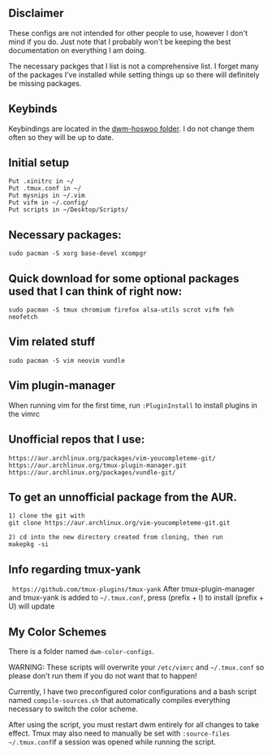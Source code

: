 ## Disclaimer 

These configs are not intended for other people to use, however I don't mind if you do. Just note that I probably won't be keeping the best documentation on everything I am doing.

The necessary packges that I list is not a comprehensive list. I forget many of the packages I've installed while setting things up so there will definitely be missing packages.

## Keybinds 

Keybindings are located in the [dwm-hoswoo folder](https://github.com/hosua/hoswoo-configs/tree/main/dwm-hoswoo). I do not change them often so they will be up to date.

## Initial setup
```
Put .xinitrc in ~/
Put .tmux.conf in ~/
Put mysnips in ~/.vim
Put vifm in ~/.config/
Put scripts in ~/Desktop/Scripts/
```
## Necessary packages:
```
sudo pacman -S xorg base-devel xcompgr
```
## Quick download for some optional packages used that I can think of right now:
```
sudo pacman -S tmux chromium firefox alsa-utils scrot vifm feh neofetch 
```
## Vim related stuff
```
sudo pacman -S vim neovim vundle
```

## Vim plugin-manager

When running vim for the first time, run ```:PluginInstall``` to install plugins in the vimrc


## Unofficial repos that I use:
``` 
https://aur.archlinux.org/packages/vim-youcompleteme-git/ 
https://aur.archlinux.org/tmux-plugin-manager.git
https://aur.archlinux.org/packages/vundle-git/
```

## To get an unnofficial package from the AUR. 
``` 
1) clone the git with
git clone https://aur.archlinux.org/vim-youcompleteme-git.git

2) cd into the new directory created from cloning, then run  
makepkg -si
```

## Info regarding tmux-yank
``` https://github.com/tmux-plugins/tmux-yank```
After tmux-plugin-manager and tmux-yank is added to ```~/.tmux.conf```, press (prefix + I) to install (prefix + U) will update


## My Color Schemes 
There is a folder named ``` dwm-color-configs ```. 

WARNING: These scripts will overwrite your ```/etc/vimrc``` and ```~/.tmux.conf``` so please don't run them if you do not want that to happen!

Currently, I have two preconfigured color configurations and a bash script named ```compile-sources.sh``` that automatically compiles everything necessary to switch the color scheme. 

After using the script, you must restart dwm entirely for all changes to take effect. Tmux may also need to manually be set with ```:source-files ~/.tmux.conf```if a session was opened while running the script.
		

